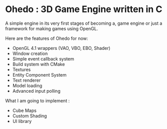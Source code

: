 # Ohedo : 3D Game Engine written in C

A simple engine in its very first stages of becoming a, game engine or just a framework for making games using OpenGL.

Here are the features of Ohedo for now:

- OpenGL 4.1 wrappers (VAO, VBO, EBO, Shader)
- Window creation
- Simple event callback system
- Build system with CMake
- Textures
- Entity Component System
- Text renderer
- Model loading
- Advanced input polling  

What I am going to implement :

- Cube Maps
- Custom Shading
- UI library
  
